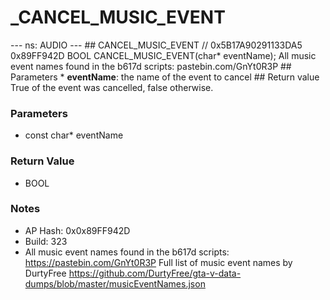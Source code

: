 # _CANCEL_MUSIC_EVENT

--- ns: AUDIO --- ## CANCEL_MUSIC_EVENT  // 0x5B17A90291133DA5 0x89FF942D BOOL CANCEL_MUSIC_EVENT(char* eventName);  All music event names found in the b617d scripts: pastebin.com/GnYt0R3P  ## Parameters * **eventName**: the name of the event to cancel  ## Return value True of the event was cancelled, false otherwise.

### Parameters
* const char* eventName

### Return Value
* BOOL

### Notes
* AP Hash: 0x0x89FF942D
* Build: 323
* All music event names found in the b617d scripts: https://pastebin.com/GnYt0R3P
Full list of music event names by DurtyFree https://github.com/DurtyFree/gta-v-data-dumps/blob/master/musicEventNames.json


